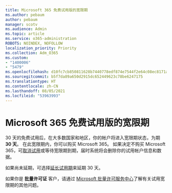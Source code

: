 ```yaml
---
title: Microsoft 365 免费试用版的宽限期
ms.author: pebaum
author: pebaum
manager: scotv
ms.audience: Admin
ms.topic: article
ms.service: o365-administration
ROBOTS: NOINDEX, NOFOLLOW
localization_priority: Priority
ms.collection: Adm_O365
ms.custom:
- "1400006"
- "5479"
ms.openlocfilehash: d10fc7cb850811628b7440778edf874e7544f2e64c08ec8171ab99642ab0fa6f
ms.sourcegitcommit: b5f7da89a650d2915dc652449623c78be6247175
ms.translationtype: HT
ms.contentlocale: zh-CN
ms.lasthandoff: 08/05/2021
ms.locfileid: "53963993"
---
```

# <a name="grace-period-for-microsoft-365-free-trial"></a>Microsoft 365 免费试用版的宽限期

30 天的免费试用后，在大多数国家和地区，你的帐户将进入宽限期状态，为期 **30 天**。 在此宽限期内，你可以购买 Microsoft 365。 如果决定不购买 Microsoft 365，可[取消试用](https://docs.microsoft.com/microsoft-365/commerce/subscriptions/cancel-your-subscription?view=o365-worldwide)或等待宽限期到期，届时系统将会删除你的试用帐户信息和数据。

如果尚未延期，可选择[延长试用期](https://docs.microsoft.com/microsoft-365/commerce/extend-your-trial)来延期 30 天。

如果你是 **批量许可证** 客户，请通过 [Microsoft 批量许可服务中心](https://support.microsoft.com/help/4471406/how-to-contact-the-microsoft-volume-licensing-service-center)了解有关试用宽限期的其他问题。
